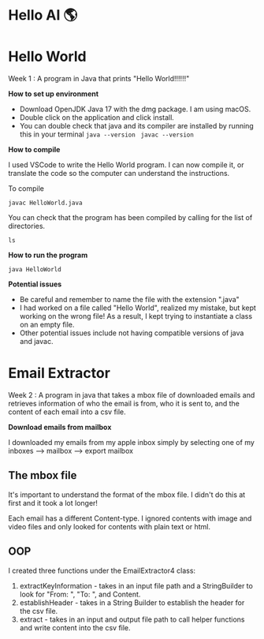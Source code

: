 # Hello AI 🌎


# Hello World 

Week 1 : A program in Java that prints "Hello World!!!!!!"
  
**How to set up environment** 
* Download OpenJDK Java 17 with the dmg package. I am using macOS. 
* Double click on the application and click install.
* You can double check that java and its compiler are installed by running this in your terminal
  ```java --version```
 ``` javac --version```

**How to compile** 

I used VSCode to write the Hello World program. I can now compile it, or translate the code so the computer can understand the instructions. 

To compile 
```
javac HelloWorld.java
```
You can check that the program has been compiled by calling for the list of directories. 
```
ls
```

**How to run the program**

```
java HelloWorld 
```

**Potential issues**
* Be careful and remember to name the file with the extension ".java"
* I had worked on a file called "Hello World", realized my mistake, but kept working on the wrong file! As a result, I kept trying to instantiate a class on an empty file.
* Other potential issues include not having compatible versions of java and javac. 

</details>

# Email Extractor 

Week 2 : A program in java that takes a mbox file of downloaded emails and retrieves information of who the email is from, who it is sent to, and the content of each email into a csv file. 

**Download emails from mailbox**

I downloaded my emails from my apple inbox simply by selecting one of my inboxes --> mailbox --> export mailbox 

## The mbox file 
It's important to understand the format of the mbox file. I didn't do this at first and it took a lot longer! 

Each email has a different Content-type. I ignored contents with image and video files and only looked for contents with plain text or html. 

## OOP 
I created three functions under the EmailExtractor4 class: 
1. extractKeyInformation - takes in an input file path and a StringBuilder to look for "From: ", "To: ", and Content.
2. establishHeader - takes in a String Builder to establish the header for the csv file. 
3. extract - takes in an input and output file path to call helper functions and write content into the csv file. 


 </details>
